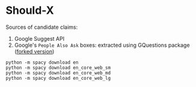 # Should-X


Sources of candidate claims:

 1. Google Suggest API
 2. Google's `People Also Ask` boxes: extracted using GQuestions package ([forked version](https://github.com/danyaljj/gquestions))
 
 

```
python -m spacy download en
python -m spacy download en_core_web_sm
python -m spacy download en_core_web_md
python -m spacy download en_core_web_lg
```
